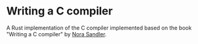 # Writing a C compiler

A Rust implementation of the C compiler implemented based on the book "Writing a C compiler" by [Nora Sandler](https://github.com/nlsandler/).
